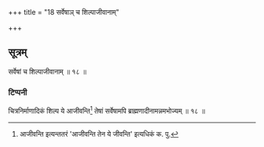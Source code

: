 +++
title = "18 सर्वेषाञ् च शिल्पाजीवानाम्"

+++
## सूत्रम्
सर्वेषां च शिल्पाजीवानाम् ॥ १८ ॥  
### टिप्पनी
चित्रनिर्माणादिकं शिल्प ये आजीवन्ति[^१] तेषां सर्वेषामपि ब्राह्मणादीनामन्नमभोज्यम् ॥ १८ ॥  

[^१]:

    आजीवन्ति इत्यन्ततरं 'आजीवन्ति तेन ये जीवन्ति' इत्यधिकं क. पु.  
